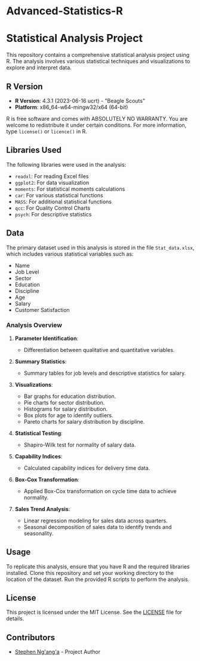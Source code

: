 # Advanced-Statistics-R
# Statistical Analysis Project

This repository contains a comprehensive statistical analysis project using R. The analysis involves various statistical techniques and visualizations to explore and interpret data.

## R Version

- **R Version**: 4.3.1 (2023-06-16 ucrt) - "Beagle Scouts"
- **Platform**: x86_64-w64-mingw32/x64 (64-bit)

R is free software and comes with ABSOLUTELY NO WARRANTY. You are welcome to redistribute it under certain conditions. For more information, type `license()` or `licence()` in R.

## Libraries Used

The following libraries were used in the analysis:

- `readxl`: For reading Excel files
- `ggplot2`: For data visualization
- `moments`: For statistical moments calculations
- `car`: For various statistical functions
- `MASS`: For additional statistical functions
- `qcc`: For Quality Control Charts
- `psych`: For descriptive statistics

## Data

The primary dataset used in this analysis is stored in the file `Stat_data.xlsx`, which includes various statistical variables such as:

- Name
- Job Level
- Sector
- Education
- Discipline
- Age
- Salary
- Customer Satisfaction

### Analysis Overview

1. **Parameter Identification**: 
   - Differentiation between qualitative and quantitative variables.
   
2. **Summary Statistics**: 
   - Summary tables for job levels and descriptive statistics for salary.
   
3. **Visualizations**: 
   - Bar graphs for education distribution.
   - Pie charts for sector distribution.
   - Histograms for salary distribution.
   - Box plots for age to identify outliers.
   - Pareto charts for salary distribution by discipline.

4. **Statistical Testing**:
   - Shapiro-Wilk test for normality of salary data.

5. **Capability Indices**:
   - Calculated capability indices for delivery time data.

6. **Box-Cox Transformation**: 
   - Applied Box-Cox transformation on cycle time data to achieve normality.

7. **Sales Trend Analysis**:
   - Linear regression modeling for sales data across quarters.
   - Seasonal decomposition of sales data to identify trends and seasonality.

## Usage

To replicate this analysis, ensure that you have R and the required libraries installed. Clone this repository and set your working directory to the location of the dataset. Run the provided R scripts to perform the analysis.

## License

This project is licensed under the MIT License. See the [LICENSE](LICENSE) file for details.

## Contributors

- [Stephen Ng'ang'a](https://github.com/stevengash) - Project Author
